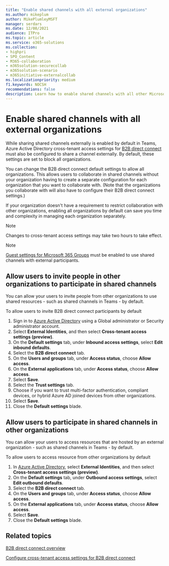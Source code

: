 ```yaml
---
title: "Enable shared channels with all external organizations"
ms.author: mikeplum
author: MikePlumleyMSFT
manager: serdars
ms.date: 12/08/2021
audience: ITPro
ms.topic: article
ms.service: o365-solutions
ms.collection: 
- highpri
- SPO_Content
- M365-collaboration
- m365solution-securecollab
- m365solution-scenario
- m365initiative-externalcollab
ms.localizationpriority: medium
f1.keywords: NOCSH
recommendations: false
description: Learn how to enable shared channels with all other Microsoft 365 and Azure Active Directory organizations.
---
```


# Enable shared channels with all external organizations

While sharing shared channels externally is enabled by default in Teams, Azure Active Directory cross-tenant access settings for [B2B direct connect](/azure/active-directory/external-identities/b2b-direct-connect-overview) must also be configured to share a channel externally. By default, these settings are set to block all organizations.

You can change the B2B direct connect default settings to allow all organizations. This allows users to collaborate in shared channels without your organization having to create a separate configuration for each organization that you want to collaborate with. (Note that the organizations you collaborate with will also have to configure their B2B direct connect settings.)

If your organization doesn't have a requirement to restrict collaboration with other organizations, enabling all organizations by default can save you time and complexity in managing each organization separately.

> [!NOTE]
> Changes to cross-tenant access settings may take two hours to take effect.

> [!NOTE]
> [Guest settings for Microsoft 365 Groups](/microsoft-365/admin/create-groups/manage-guest-access-in-groups) must be enabled to use shared channels with external participants.

## Allow users to invite people in other organizations to participate in shared channels

You can allow your users to invite people from other organizations to use shared resources - such as shared channels in Teams - by default.

To allow users to invite B2B direct connect participants by default
1. Sign in to [Azure Active Directory](https://aad.portal.azure.com) using a Global administrator or Security administrator account.
1. Select **External Identities**, and then select **Cross-tenant access settings (preview)**.
1. On the **Default settings** tab, under **Inbound access settings**, select **Edit inbound defaults**.
1. Select the **B2B direct connect** tab.
1. On the **Users and groups** tab, under **Access status**, choose **Allow access**.
1. On the **External applications** tab, under **Access status**, choose **Allow access**.
1. Select **Save**.
1. Select the **Trust settings** tab.
1. Choose if you want to trust multi-factor authentication, compliant devices, or hybrid Azure AD joined devices from other organizations.
1. Select **Save**.
1. Close the **Default settings** blade.

## Allow users to participate in shared channels in other organizations

You can allow your users to access resources that are hosted by an external organization - such as shared channels in Teams - by default.

To allow users to access resource from other organizations by default
1. In [Azure Active Directory](https://aad.portal.azure.com), select **External Identities**, and then select **Cross-tenant access settings (preview)**.
1. On the **Default settings** tab, under **Outbound access settings**, select **Edit outbound defaults**.
1. Select the **B2B direct connect** tab.
1. On the **Users and groups** tab, under **Access status**, choose **Allow access**.
1. On the **External applications** tab, under **Access status**, choose **Allow access**.
1. Select **Save**.
1. Close the **Default settings** blade.

## Related topics

[B2B direct connect overview](/azure/active-directory/external-identities/b2b-direct-connect-overview)

[Configure cross-tenant access settings for B2B direct connect](/azure/active-directory/external-identities/cross-tenant-access-settings-b2b-direct-connect)

